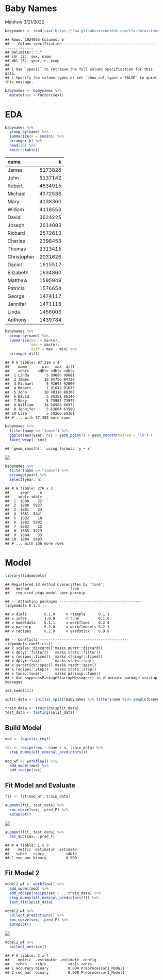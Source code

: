 Baby Names
================
Matthew
3/21/2022

``` r
babynames <- read_csv('https://raw.githubusercontent.com/rfordatascience/tidytuesday/master/data/2022/2022-03-22/babynames.csv')
```

    ## Rows: 1924665 Columns: 5
    ## -- Column specification --------------------------------------------------------
    ## Delimiter: ","
    ## chr (2): sex, name
    ## dbl (3): year, n, prop
    ## 
    ## i Use `spec()` to retrieve the full column specification for this data.
    ## i Specify the column types or set `show_col_types = FALSE` to quiet this message.

``` r
babynames <- babynames %>%
  mutate(sex = factor(sex))
```

# EDA

``` r
babynames %>%
  group_by(name) %>%
  summarize(k = sum(n)) %>%
  arrange(-k) %>%
  head(20) %>%
  knitr::kable()
```

| name        |       k |
|:------------|--------:|
| James       | 5173828 |
| John        | 5137142 |
| Robert      | 4834915 |
| Michael     | 4372536 |
| Mary        | 4138360 |
| William     | 4118553 |
| David       | 3624225 |
| Joseph      | 2614083 |
| Richard     | 2572613 |
| Charles     | 2398453 |
| Thomas      | 2313415 |
| Christopher | 2031626 |
| Daniel      | 1915517 |
| Elizabeth   | 1634860 |
| Matthew     | 1595949 |
| Patricia    | 1576654 |
| George      | 1474117 |
| Jennifer    | 1471118 |
| Linda       | 1456006 |
| Anthony     | 1439784 |

``` r
babynames %>%
  group_by(name) %>%
  summarize(min = min(n),
            max = max(n),
            diff = max - min) %>%
  arrange(-diff)
```

    ## # A tibble: 97,310 x 4
    ##    name       min   max  diff
    ##    <chr>    <dbl> <dbl> <dbl>
    ##  1 Linda        5 99686 99681
    ##  2 James       18 94756 94738
    ##  3 Michael      5 92695 92690
    ##  4 Robert       7 91642 91635
    ##  5 John        10 88318 88308
    ##  6 David        5 86251 86246
    ##  7 Mary         5 73982 73977
    ##  8 William     14 66986 66972
    ##  9 Jennifer     5 63604 63599
    ## 10 Lisa         5 60266 60261
    ## # ... with 97,300 more rows

``` r
babynames %>%
  filter(name == "James") %>%
  ggplot(aes(year, n)) + geom_point() + geom_smooth(method = "lm") +
  facet_wrap(~ sex)
```

    ## `geom_smooth()` using formula 'y ~ x'

![](BabyNames_files/figure-gfm/unnamed-chunk-4-1.png)<!-- -->

``` r
babynames %>%
  filter(name == "James") %>%
  arrange(year) %>%
  select(year, n)
```

    ## # A tibble: 276 x 2
    ##     year     n
    ##    <dbl> <dbl>
    ##  1  1880    22
    ##  2  1880  5927
    ##  3  1881    24
    ##  4  1881  5441
    ##  5  1882    18
    ##  6  1882  5892
    ##  7  1883    25
    ##  8  1883  5223
    ##  9  1884    33
    ## 10  1884  5693
    ## # ... with 266 more rows

# Model

``` r
library(tidymodels)
```

    ## Registered S3 method overwritten by 'tune':
    ##   method                   from   
    ##   required_pkgs.model_spec parsnip

    ## -- Attaching packages -------------------------------------- tidymodels 0.1.4 --

    ## v dials        0.1.0     v rsample      0.1.1
    ## v infer        1.0.0     v tune         0.1.6
    ## v modeldata    0.1.1     v workflows    0.2.4
    ## v parsnip      0.2.0     v workflowsets 0.2.1
    ## v recipes      0.2.0     v yardstick    0.0.9

    ## -- Conflicts ----------------------------------------- tidymodels_conflicts() --
    ## x scales::discard() masks purrr::discard()
    ## x dplyr::filter()   masks stats::filter()
    ## x recipes::fixed()  masks stringr::fixed()
    ## x dplyr::lag()      masks stats::lag()
    ## x yardstick::spec() masks readr::spec()
    ## x recipes::step()   masks stats::step()
    ## x tune::tune()      masks parsnip::tune()
    ## * Use suppressPackageStartupMessages() to eliminate package startup messages

``` r
set.seed(123)
```

``` r
split_data <- initial_split(babynames %>% filter(name %in% sample(babynames$name, 100)), strata = name)

train_data <- training(split_data)
test_data <- testing(split_data)
```

## Build Model

``` r
mod <- logistic_reg()

rec <- recipe(sex ~ name + n, train_data) %>%
  step_dummy(all_nominal_predictors())
  
mod_wf <- workflow() %>%
  add_model(mod) %>%
  add_recipe(rec)
```

## Fit Model and Evaluate

``` r
fit <- fit(mod_wf, train_data)

augment(fit, test_data) %>%
  roc_curve(sex, .pred_F) %>%
  autoplot()
```

![](BabyNames_files/figure-gfm/unnamed-chunk-8-1.png)<!-- -->

``` r
augment(fit, test_data) %>%
  roc_auc(sex, .pred_F)
```

    ## # A tibble: 1 x 3
    ##   .metric .estimator .estimate
    ##   <chr>   <chr>          <dbl>
    ## 1 roc_auc binary         0.900

## Fit Model 2

``` r
model2_wf <- workflow() %>%
  add_model(mod) %>%
  add_recipe(recipe(sex ~ ., train_data) %>%
  step_dummy(all_nominal_predictors())) %>%
  last_fit(split_data) 

model2_wf %>%
  collect_predictions() %>%
  roc_curve(sex, .pred_F) %>%
  autoplot()
```

![](BabyNames_files/figure-gfm/unnamed-chunk-9-1.png)<!-- -->

``` r
model2_wf %>%
  collect_metrics()
```

    ## # A tibble: 2 x 4
    ##   .metric  .estimator .estimate .config             
    ##   <chr>    <chr>          <dbl> <chr>               
    ## 1 accuracy binary         0.804 Preprocessor1_Model1
    ## 2 roc_auc  binary         0.900 Preprocessor1_Model1
